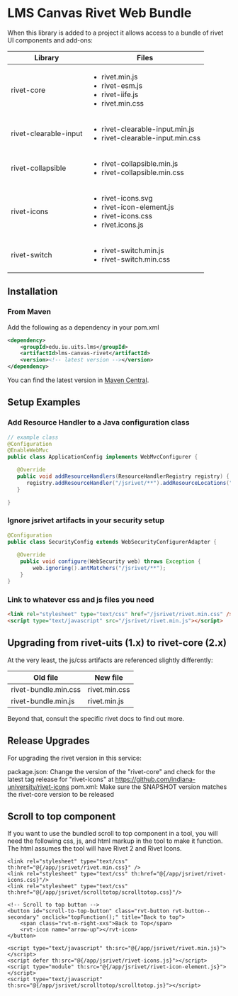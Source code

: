 # LMS Canvas Rivet Web Bundle

When this library is added to a project it allows access to a bundle of rivet UI components and add-ons:

| Library               | Files                                                                                                          |
|-----------------------|----------------------------------------------------------------------------------------------------------------|
| rivet-core            | <ul><li>rivet.min.js</li><li>rivet-esm.js</li><li>rivet-iife.js</li><li>rivet.min.css</li></ul>                |
| rivet-clearable-input | <ul><li>rivet-clearable-input.min.js</li><li>rivet-clearable-input.min.css</li></ul>                           |
| rivet-collapsible     | <ul><li>rivet-collapsible.min.js</li><li>rivet-collapsible.min.css</li></ul>                                   |
| rivet-icons           | <ul><li>rivet-icons.svg</li><li>rivet-icon-element.js</li><li>rivet-icons.css</li><li>rivet.icons.js</li></ul> |
| rivet-switch          | <ul><li>rivet-switch.min.js</li><li>rivet-switch.min.css</li></ul>                                             |

## Installation
### From Maven
Add the following as a dependency in your pom.xml
```xml
<dependency>
    <groupId>edu.iu.uits.lms</groupId>
    <artifactId>lms-canvas-rivet</artifactId>
    <version><!-- latest version --></version>
</dependency>
```

You can find the latest version in [Maven Central](https://search.maven.org/search?q=g:edu.iu.uits.lms%20AND%20a:lms-canvas-rivet).

## Setup Examples
### Add Resource Handler to a Java configuration class
```java
// example class
@Configuration
@EnableWebMvc
public class ApplicationConfig implements WebMvcConfigurer {

   @Override
   public void addResourceHandlers(ResourceHandlerRegistry registry) {
      registry.addResourceHandler("/jsrivet/**").addResourceLocations("classpath:/META-INF/resources/jsrivet/").resourceChain(true);
   }

}
```

### Ignore jsrivet artifacts in your security setup
```java
@Configuration
public class SecurityConfig extends WebSecurityConfigurerAdapter {
    
   @Override
    public void configure(WebSecurity web) throws Exception {
        web.ignoring().antMatchers("/jsrivet/**");
    }
}
```

### Link to whatever css and js files you need
```html
<link rel="stylesheet" type="text/css" href="/jsrivet/rivet.min.css" />
<script type="text/javascript" src="/jsrivet/rivet.min.js"></script>

```

## Upgrading from rivet-uits (1.x) to rivet-core (2.x)
At the very least, the js/css artifacts are referenced slightly differently:

| Old file             | New file      |
|----------------------|---------------|
| rivet-bundle.min.css | rivet.min.css |
| rivet-bundle.min.js  | rivet.min.js  |

Beyond that, consult the specific rivet docs to find out more.

## Release Upgrades
For upgrading the rivet version in this service:

package.json: Change the version of the "rivet-core" and check for the latest tag release for "rivet-icons" at https://github.com/indiana-university/rivet-icons
pom.xml: Make sure the SNAPSHOT version matches the rivet-core version to be released

## Scroll to top component
If you want to use the bundled scroll to top component in a tool, you will need the following css, js, and html markup
in the tool to make it function. The html assumes the tool will have Rivet 2 and Rivet Icons. 

```
<link rel="stylesheet" type="text/css" th:href="@{/app/jsrivet/rivet.min.css}" />
<link rel="stylesheet" type="text/css" th:href="@{/app/jsrivet/rivet-icons.css}"/>
<link rel="stylesheet" type="text/css" th:href="@{/app/jsrivet/scrolltotop/scrolltotop.css}"/>

<!-- Scroll to top button -->
<button id="scroll-to-top-button" class="rvt-button rvt-button--secondary" onclick="topFunction();" title="Back to top">
    <span class="rvt-m-right-xxs">Back to Top</span>
    <rvt-icon name="arrow-up"></rvt-icon>
</button>

<script type="text/javascript" th:src="@{/app/jsrivet/rivet.min.js}"></script>
<script defer th:src="@{/app/jsrivet/rivet-icons.js}"></script>
<script type="module" th:src="@{/app/jsrivet/rivet-icon-element.js}"></script>
<script type="text/javascript" th:src="@{/app/jsrivet/scrolltotop/scrolltotop.js}"></script>
```